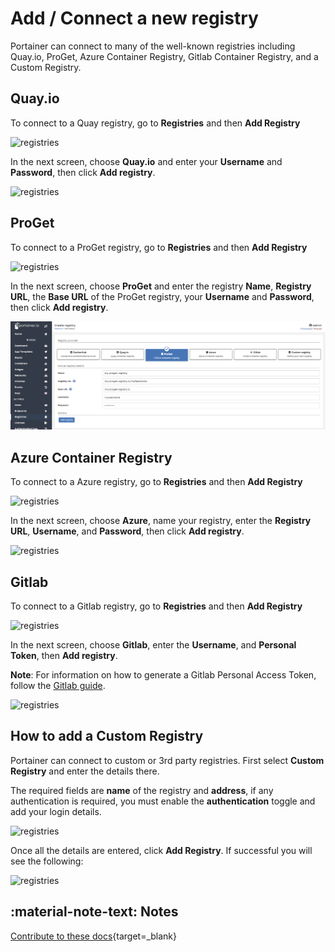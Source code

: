 # Add / Connect a new registry

Portainer can connect to many of the well-known registries including Quay.io, ProGet, Azure Container Registry, Gitlab Container Registry, and a Custom Registry.
## Quay.io

To connect to a Quay registry, go to <b>Registries</b> and then <b>Add Registry</b>

![registries](assets/registry1.png)

In the next screen, choose <b>Quay.io</b> and enter your <b>Username</b> and <b>Password</b>, then click <b>Add registry</b>.

![registries](assets/quay.png)

## ProGet

To connect to a ProGet registry, go to <b>Registries</b> and then <b>Add Registry</b>

![registries](assets/registry1.png)

In the next screen, choose <b>ProGet</b> and enter the registry <b>Name</b>, <b>Registry URL</b>, the <b>Base URL</b> of the ProGet registry, your <b>Username</b> and <b>Password</b>, then click <b>Add registry</b>.

![registries](assets/proget.png)

## Azure Container Registry

To connect to a Azure registry, go to <b>Registries</b> and then <b>Add Registry</b>

![registries](assets/registry1.png)

In the next screen, choose <b>Azure</b>, name your registry, enter the <b>Registry URL</b>, <b>Username</b>, and <b>Password</b>, then click <b>Add registry</b>.

![registries](assets/azure.png)

## Gitlab

To connect to a Gitlab registry, go to <b>Registries</b> and then <b>Add Registry</b>

![registries](assets/registry1.png)

In the next screen, choose <b>Gitlab</b>, enter the <b>Username</b>, and <b>Personal Token</b>, then <b>Add registry</b>.

<b>Note</b>: For information on how to generate a Gitlab Personal Access Token, follow the [Gitlab guide](https://gitlab.com/help/user/profile/personal_access_tokens.md).

![registries](assets/gitlab.png)

## How to add a Custom Registry

Portainer can connect to custom or 3rd party registries. First select <b>Custom Registry</b> and enter the details there.

The required fields are <b>name</b> of the registry and <b>address</b>, if any authentication is required, you must enable the <b>authentication</b> toggle and add your login details.

![registries](assets/registry3.png)

Once all the details are entered, click <b>Add Registry</b>. If successful you will see the following:

![registries](assets/registry4.png)

## :material-note-text: Notes

[Contribute to these docs](https://github.com/portainer/portainer-docs/blob/master/contributing.md){target=_blank}